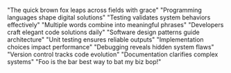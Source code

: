 "The quick brown fox leaps across fields with grace"
"Programming languages shape digital solutions"
"Testing validates system behaviors effectively"
"Multiple words combine into meaningful phrases"
"Developers craft elegant code solutions daily"
"Software design patterns guide architecture"
"Unit testing ensures reliable outputs"
"Implementation choices impact performance"
"Debugging reveals hidden system flaws"
"Version control tracks code evolution"
"Documentation clarifies complex systems"
"Foo is the bar best way to bat my biz bop!"
